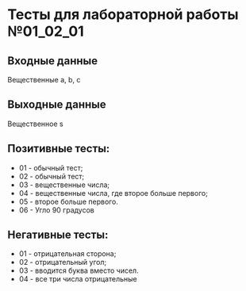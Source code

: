 # Тесты для лабораторной работы №01_02_01
## Входные данные
Вещественные a, b, c
## Выходные данные
Вещественное s
## Позитивные тесты:
- 01 - обычный тест;
- 02 - обычный тест;
- 03 - вещественные числа;
- 04 - вещественные числа, где второе больше первого;
- 05 - второе больше первого.
- 06 - Угло 90 градусов
## Негативные тесты:
- 01 - отрицательная сторона;
- 02 - отрицательный угол;
- 03 - вводится буква вместо чисел.
- 04 - все три числа отрицательные
